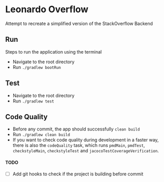 # Leonardo Overflow
Attempt to recreate a simplified version of the StackOverflow Backend


## Run

Steps to run the application using the terminal

- Navigate to the root directory 
- Run `./gradlew bootRun` 

## Test

- Navigate to the root directory
- Run `./gradlew test` 

## Code Quality

- Before any commit, the app should successfully `clean build`
- Run `./gradlew clean build` 
- If you want to check code quality during development in a faster way, there is 
also the `codeQuality` task, which runs `pmdMain`, `pmdTest`, `checkstyleMain`, 
`checkstyleTest` and `jacocoTestCoverageVerification`.


#### TODO

 - [ ] Add git hooks to check if the project is building before commit 
